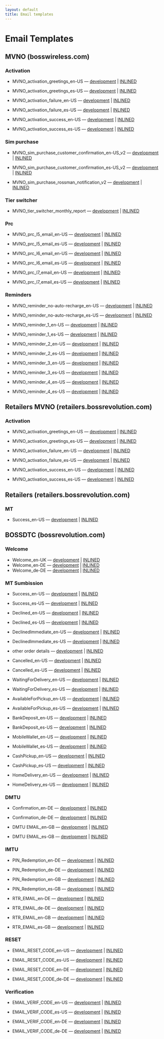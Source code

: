 ```yaml
---
layout: default
title: Email templates
---
```


# Email Templates

## MVNO (bosswireless.com)

### Activation

* MVNO_activation_greetings_en-US — [development](mvno/MVNO_activation_greetings_en-US.html) | [INLINED](mvno/inlined/MVNO_activation_greetings_en-US.html)
* MVNO_activation_greetings_es-US — [development](mvno/MVNO_activation_greetings_es-US.html) | [INLINED](mvno/inlined/MVNO_activation_greetings_es-US.html)


* MVNO_activation_failure_en-US — [development](mvno/MVNO_activation_failure_en-US.html) | [INLINED](mvno/inlined/MVNO_activation_failure_en-US.html)
* MVNO_activation_failure_es-US — [development](mvno/MVNO_activation_failure_es-US.html) | [INLINED](mvno/inlined/MVNO_activation_failure_es-US.html)


* MVNO_activation_success_en-US — [development](mvno/MVNO_activation_success_en-US.html) | [INLINED](mvno/inlined/MVNO_activation_success_en-US.html)
* MVNO_activation_success_es-US — [development](mvno/MVNO_activation_success_es-US.html) | [INLINED](mvno/inlined/MVNO_activation_success_es-US.html)

### Sim purchase

* MVNO_sim_purchase_customer_confirmation_en-US_v2 — [development](mvno/MVNO_sim_purchase_customer_confirmation_en-US_v2.html) | [INLINED](mvno/inlined/MVNO_sim_purchase_customer_confirmation_en-US_v2.html)
* MVNO_sim_purchase_customer_confirmation_es-US_v2 — [development](mvno/MVNO_sim_purchase_customer_confirmation_es-US_v2.html) | [INLINED](mvno/inlined/MVNO_sim_purchase_customer_confirmation_es-US_v2.html)

* MVNO_sim_purchase_rossman_notification_v2 — [development](mvno/MVNO_sim_purchase_rossman_notification_v2.html) | [INLINED](mvno/inlined/MVNO_sim_purchase_rossman_notification_v2.html)

### Tier switcher

* MVNO_tier_switcher_monthly_report — [development](mvno/MVNO_tier_switcher_monthly_report.html) | [INLINED](mvno/inlined/MVNO_tier_switcher_monthly_report.html)

### Prc

* MVNO_prc_l5_email_en-US — [development](mvno/MVNO_prc_l5_email_en-US.html) | [INLINED](mvno/inlined/MVNO_prc_l5_email_en-US.html)
* MVNO_prc_l5_email_es-US — [development](mvno/MVNO_prc_l5_email_es-US.html) | [INLINED](mvno/inlined/MVNO_prc_l5_email_es-US.html)


* MVNO_prc_l6_email_en-US — [development](mvno/MVNO_prc_l6_email_en-US.html) | [INLINED](mvno/inlined/MVNO_prc_l6_email_en-US.html)
* MVNO_prc_l6_email_es-US — [development](mvno/MVNO_prc_l6_email_es-US.html) | [INLINED](mvno/inlined/MVNO_prc_l6_email_es-US.html)


* MVNO_prc_l7_email_en-US — [development](mvno/MVNO_prc_l7_email_en-US.html) | [INLINED](mvno/inlined/MVNO_prc_l7_email_en-US.html)
* MVNO_prc_l7_email_es-US — [development](mvno/MVNO_prc_l7_email_es-US.html) | [INLINED](mvno/inlined/MVNO_prc_l7_email_es-US.html)

### Reminders

* MVNO_reminder_no-auto-recharge_en-US — [development](mvno/MVNO_reminder_no-auto-recharge_en-US.html) | [INLINED](mvno/inlined/MVNO_reminder_no-auto-recharge_en-US.html)
* MVNO_reminder_no-auto-recharge_es-US — [development](mvno/MVNO_reminder_no-auto-recharge_es-US.html) | [INLINED](mvno/inlined/MVNO_reminder_no-auto-recharge_es-US.html)


* MVNO_reminder_1_en-US — [development](mvno/MVNO_reminder_1_en-US.html) | [INLINED](mvno/inlined/MVNO_reminder_1_en-US.html)
* MVNO_reminder_1_es-US — [development](mvno/MVNO_reminder_1_es-US.html) | [INLINED](mvno/inlined/MVNO_reminder_1_es-US.html)


* MVNO_reminder_2_en-US — [development](mvno/MVNO_reminder_2_en-US.html) | [INLINED](mvno/inlined/MVNO_reminder_2_en-US.html)
* MVNO_reminder_2_es-US — [development](mvno/MVNO_reminder_2_es-US.html) | [INLINED](mvno/inlined/MVNO_reminder_2_es-US.html)


* MVNO_reminder_3_en-US — [development](mvno/MVNO_reminder_3_en-US.html) | [INLINED](mvno/inlined/MVNO_reminder_3_en-US.html)
* MVNO_reminder_3_es-US — [development](mvno/MVNO_reminder_3_es-US.html) | [INLINED](mvno/inlined/MVNO_reminder_3_es-US.html)


* MVNO_reminder_4_en-US — [development](mvno/MVNO_reminder_4_en-US.html) | [INLINED](mvno/inlined/MVNO_reminder_4_en-US.html)
* MVNO_reminder_4_es-US — [development](mvno/MVNO_reminder_4_es-US.html) | [INLINED](mvno/inlined/MVNO_reminder_4_es-US.html)

## Retailers MVNO (retailers.bossrevolution.com)

### Activation

* MVNO_activation_greetings_en-US — [development](retailersmvno/MVNO_activation_greetings_en-US.html) | [INLINED](retailersmvno/inlined/MVNO_activation_greetings_en-US.html)
* MVNO_activation_greetings_es-US — [development](retailersmvno/MVNO_activation_greetings_es-US.html) | [INLINED](retailersmvno/inlined/MVNO_activation_greetings_es-US.html)


* MVNO_activation_failure_en-US — [development](retailersmvno/MVNO_activation_failure_en-US.html) | [INLINED](retailersmvno/inlined/MVNO_activation_failure_en-US.html)
* MVNO_activation_failure_es-US — [development](retailersmvno/MVNO_activation_failure_es-US.html) | [INLINED](retailersmvno/inlined/MVNO_activation_failure_es-US.html)


* MVNO_activation_success_en-US — [development](retailersmvno/MVNO_activation_success_en-US.html) | [INLINED](retailersmvno/inlined/MVNO_activation_success_en-US.html)
* MVNO_activation_success_es-US — [development](retailersmvno/MVNO_activation_success_es-US.html) | [INLINED](retailersmvno/inlined/MVNO_activation_success_es-US.html)

## Retailers (retailers.bossrevolution.com)

### MT

* Success_en-US — [development](retailers/RETAILERS_MT_success_en-US.html) | [INLINED](retailers/inlined/RETAILERS_MT_success_en-US.html)


## BOSSDTC (bossrevolution.com)

### Welcome

* Welcome_en-UK — [development](bossdtc/BOSSDTC_welcome_en-UK.html) | [INLINED](bossdtc/inlined/BOSSDTC_welcome_en-UK.html)
* Welcome_en-DE — [development](bossdtc/BOSSDTC_welcome_en-DE.html) | [INLINED](bossdtc/inlined/BOSSDTC_welcome_en-DE.html)
* Welcome_de-DE — [development](bossdtc/BOSSDTC_welcome_de-DE.html) | [INLINED](bossdtc/inlined/BOSSDTC_welcome_de-DE.html)

### MT Sumbission

* Success_en-US — [development](bossdtc/BOSSDTC_MT_success_en-US.html) | [INLINED](bossdtc/inlined/BOSSDTC_MT_success_en-US.html)
* Success_es-US — [development](bossdtc/BOSSDTC_MT_success_es-US.html) | [INLINED](bossdtc/inlined/BOSSDTC_MT_success_es-US.html)


* Declined_en-US — [development](bossdtc/BOSSDTC_MT_declined_en-US.html) | [INLINED](bossdtc/inlined/BOSSDTC_MT_declined_en-US.html)
* Declined_es-US — [development](bossdtc/BOSSDTC_MT_declined_es-US.html) | [INLINED](bossdtc/inlined/BOSSDTC_MT_declined_es-US.html)


* DeclinedImmediate_en-US — [development](bossdtc/BOSSDTC_MT_declinedimmediate_en-US.html) | [INLINED](bossdtc/inlined/BOSSDTC_MT_declinedimmediate_en-US.html)
* DeclinedImmediate_es-US — [development](bossdtc/BOSSDTC_MT_declinedimmediate_es-US.html) | [INLINED](bossdtc/inlined/BOSSDTC_MT_declinedimmediate_es-US.html)


* other order details — [development](bossdtc/BOSSDTC_MT_orderdetails.html) | [INLINED](bossdtc/inlined/BOSSDTC_MT_orderdetails.html)


* Cancelled_en-US — [development](bossdtc/BOSSDTC_MT_cancelled_en-US.html) | [INLINED](bossdtc/inlined/BOSSDTC_MT_cancelled_en-US.html)
* Cancelled_es-US — [development](bossdtc/BOSSDTC_MT_cancelled_es-US.html) | [INLINED](bossdtc/inlined/BOSSDTC_MT_cancelled_es-US.html)


* WaitingForDelivery_en-US — [development](bossdtc/BOSSDTC_MT_waitingfordelivery_en-US.html) | [INLINED](bossdtc/inlined/BOSSDTC_MT_waitingfordelivery_en-US.html)
* WaitingForDelivery_es-US — [development](bossdtc/BOSSDTC_MT_waitingfordelivery_es-US.html) | [INLINED](bossdtc/inlined/BOSSDTC_MT_waitingfordelivery_es-US.html)


* AvailableForPickup_en-US — [development](bossdtc/BOSSDTC_MT_availableforpickup_en-US.html) | [INLINED](bossdtc/inlined/BOSSDTC_MT_availableforpickup_en-US.html)
* AvailableForPickup_es-US — [development](bossdtc/BOSSDTC_MT_availableforpickup_es-US.html) | [INLINED](bossdtc/inlined/BOSSDTC_MT_availableforpickup_es-US.html)


* BankDeposit_en-US — [development](bossdtc/BOSSDTC_MT_bankdeposit_en-US.html) | [INLINED](bossdtc/inlined/BOSSDTC_MT_bankdeposit_en-US.html)
* BankDeposit_es-US — [development](bossdtc/BOSSDTC_MT_bankdeposit_es-US.html) | [INLINED](bossdtc/inlined/BOSSDTC_MT_bankdeposit_es-US.html)


* MobileWallet_en-US — [development](bossdtc/BOSSDTC_MT_mobilewallet_en-US.html) | [INLINED](bossdtc/inlined/BOSSDTC_MT_mobilewallet_en-US.html)
* MobileWallet_es-US — [development](bossdtc/BOSSDTC_MT_mobilewallet_es-US.html) | [INLINED](bossdtc/inlined/BOSSDTC_MT_mobilewallet_es-US.html)


* CashPickup_en-US — [development](bossdtc/BOSSDTC_MT_cashpickup_en-US.html) | [INLINED](bossdtc/inlined/BOSSDTC_MT_cashpickup_en-US.html)
* CashPickup_es-US — [development](bossdtc/BOSSDTC_MT_cashpickup_es-US.html) | [INLINED](bossdtc/inlined/BOSSDTC_MT_cashpickup_es-US.html)


* HomeDelivery_en-US — [development](bossdtc/BOSSDTC_MT_homedelivery_en-US.html) | [INLINED](bossdtc/inlined/BOSSDTC_MT_homedelivery_en-US.html)
* HomeDelivery_es-US — [development](bossdtc/BOSSDTC_MT_homedelivery_es-US.html) | [INLINED](bossdtc/inlined/BOSSDTC_MT_homedelivery_es-US.html)

### DMTU

* Confirmation_en-DE — [development](bossdtc/BOSSDTC_DMTU_confirmation_en-DE.html) | [INLINED](bossdtc/inlined/BOSSDTC_DMTU_confirmation_en-DE.html)
* Confirmation_de-DE — [development](bossdtc/BOSSDTC_DMTU_confirmation_de-DE.html) | [INLINED](bossdtc/inlined/BOSSDTC_DMTU_confirmation_de-DE.html)


* DMTU EMAIL_en-GB — [development](bossdtc/DMTU%20EMAIL_en-GB.html) | [INLINED](bossdtc/inlined/DMTU%20EMAIL_en-GB.html)
* DMTU EMAIL_es-GB — [development](bossdtc/DMTU%20EMAIL_es-GB.html) | [INLINED](bossdtc/inlined/DMTU%20EMAIL_es-GB.html)

### IMTU

* PIN_Redemption_en-DE — [development](bossdtc/IMTU_PIN_Redemption_en-DE.html) | [INLINED](bossdtc/inlined/IMTU_PIN_Redemption_en-DE.html)
* PIN_Redemption_de-DE — [development](bossdtc/IMTU_PIN_Redemption_de-DE.html) | [INLINED](bossdtc/inlined/IMTU_PIN_Redemption_de-DE.html)


* PIN_Redemption_en-GB — [development](bossdtc/IMTU_PIN_Redemption_en-GB.html) | [INLINED](bossdtc/inlined/IMTU_PIN_Redemption_en-GB.html)
* PIN_Redemption_es-GB — [development](bossdtc/IMTU_PIN_Redemption_es-GB.html) | [INLINED](bossdtc/inlined/IMTU_PIN_Redemption_es-GB.html)


* RTR_EMAIL_en-DE — [development](bossdtc/IMTU_RTR_EMAIL_en-DE.html) | [INLINED](bossdtc/inlined/IMTU_RTR_EMAIL_en-DE.html)
* RTR_EMAIL_de-DE — [development](bossdtc/IMTU_RTR_EMAIL_de-DE.html) | [INLINED](bossdtc/inlined/IMTU_RTR_EMAIL_de-DE.html)


* RTR_EMAIL_en-GB — [development](bossdtc/IMTU_RTR_EMAIL_en-GB.html) | [INLINED](bossdtc/inlined/IMTU_RTR_EMAIL_en-GB.html)
* RTR_EMAIL_es-GB — [development](bossdtc/IMTU_RTR_EMAIL_es-GB.html) | [INLINED](bossdtc/inlined/IMTU_RTR_EMAIL_es-GB.html)

### RESET

* EMAIL_RESET_CODE_en-US — [development](bossdtc/EMAIL_RESET_CODE_en-US.html) | [INLINED](bossdtc/inlined/EMAIL_RESET_CODE_en-US.html)
* EMAIL_RESET_CODE_es-US — [development](bossdtc/EMAIL_RESET_CODE_es-US.html) | [INLINED](bossdtc/inlined/EMAIL_RESET_CODE_es-US.html)


* EMAIL_RESET_CODE_en-DE — [development](bossdtc/EMAIL_RESET_CODE_en-DE.html) | [INLINED](bossdtc/inlined/EMAIL_RESET_CODE_en-DE.html)
* EMAIL_RESET_CODE_de-DE — [development](bossdtc/EMAIL_RESET_CODE_de-DE.html) | [INLINED](bossdtc/inlined/EMAIL_RESET_CODE_de-DE.html)

### Verification

* EMAIL_VERIF_CODE_en-US — [development](bossdtc/EMAIL_VERIF_CODE_en-US.html) | [INLINED](bossdtc/inlined/EMAIL_VERIF_CODE_en-US.html)
* EMAIL_VERIF_CODE_es-US — [development](bossdtc/EMAIL_VERIF_CODE_es-US.html) | [INLINED](bossdtc/inlined/EMAIL_VERIF_CODE_es-US.html)


* EMAIL_VERIF_CODE_en-DE — [development](bossdtc/EMAIL_VERIF_CODE_en-DE.html) | [INLINED](bossdtc/inlined/EMAIL_VERIF_CODE_en-DE.html)
* EMAIL_VERIF_CODE_de-DE — [development](bossdtc/EMAIL_VERIF_CODE_de-DE.html) | [INLINED](bossdtc/inlined/EMAIL_VERIF_CODE_de-DE.html)
